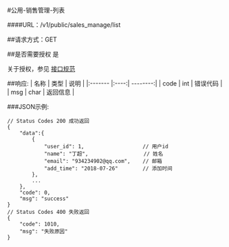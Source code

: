 #公用-销售管理-列表

####URL：/v1/public/sales_manage/list

##请求方式：GET

##是否需要授权
是

关于授权，参见 [接口规范][1]

##响应:
| 名称  | 类型  | 说明 |
|:------- |:----:| --------:|
| code    | int  |  错误代码 |
| msg     | char |  返回信息 |

###JSON示例:
```
// Status Codes 200 成功返回
{
    "data":{
        {
            "user_id": 1,                   // 用户id
            "name": "丁超",                  // 姓名
            "email": "934234902@qq.com",    // 邮箱
            "add_time": "2018-07-26"        // 添加时间
        },
        ...
    },
    "code": 0,
    "msg": "success"
}
// Status Codes 400 失败返回
{
    "code": 1010,
    "msg": "失败原因"
}
```
[1]: ../read/auth.html